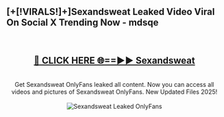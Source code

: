 <h2>[+[!VIRALS!]+]Sexandsweat Leaked Video Viral On Social X Trending Now - mdsqe</h2>
<br>
<div align="center">
<h2><a href="https://libra.edu.pl?Sexandsweat" rel="nofollow">🔴 CLICK HERE 🌐==►► Sexandsweat</a></h2>
<br>
Get Sexandsweat OnlyFans leaked all content. Now you can access all videos and pictures of Sexandsweat OnlyFans. New Updated Files 2025!
<br>
<br>
<a href="https://libra.edu.pl?Sexandsweat" rel="nofollow" data-target="animated-image.originalLink"><img src="https://i.ibb.co.com/WyWwxjT/player-gif2.gif" alt="Sexandsweat Leaked OnlyFans" style="max-width: 100%; display: inline-block;" data-target="animated-image.originalImage"></a>
</div>
<br>